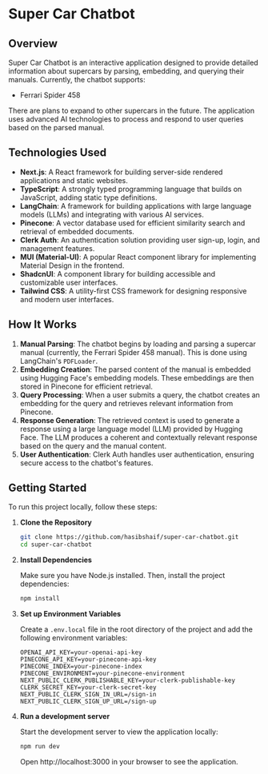 # Super Car Chatbot

## Overview

Super Car Chatbot is an interactive application designed to provide detailed information about supercars by parsing, embedding, and querying their manuals. Currently, the chatbot supports:  
- Ferrari Spider 458
  
There are plans to expand to other supercars in the future. The application uses advanced AI technologies to process and respond to user queries based on the parsed manual.

## Technologies Used

- **Next.js**: A React framework for building server-side rendered applications and static websites.
- **TypeScript**: A strongly typed programming language that builds on JavaScript, adding static type definitions.
- **LangChain**: A framework for building applications with large language models (LLMs) and integrating with various AI services.
- **Pinecone**: A vector database used for efficient similarity search and retrieval of embedded documents.
- **Clerk Auth**: An authentication solution providing user sign-up, login, and management features.
- **MUI (Material-UI)**: A popular React component library for implementing Material Design in the frontend.
- **ShadcnUI**: A component library for building accessible and customizable user interfaces.
- **Tailwind CSS**: A utility-first CSS framework for designing responsive and modern user interfaces.

## How It Works

1. **Manual Parsing**: The chatbot begins by loading and parsing a supercar manual (currently, the Ferrari Spider 458 manual). This is done using LangChain's `PDFLoader`.
2. **Embedding Creation**: The parsed content of the manual is embedded using Hugging Face's embedding models. These embeddings are then stored in Pinecone for efficient retrieval.
3. **Query Processing**: When a user submits a query, the chatbot creates an embedding for the query and retrieves relevant information from Pinecone.
4. **Response Generation**: The retrieved context is used to generate a response using a large language model (LLM) provided by Hugging Face. The LLM produces a coherent and contextually relevant response based on the query and the manual content.
5. **User Authentication**: Clerk Auth handles user authentication, ensuring secure access to the chatbot's features.

## Getting Started

To run this project locally, follow these steps:

1. **Clone the Repository**

   ```bash
   git clone https://github.com/hasibshaif/super-car-chatbot.git
   cd super-car-chatbot
   ```

2. **Install Dependencies**

   Make sure you have Node.js installed. Then, install the project dependencies:

   ```bash
   npm install
   ```

3. **Set up Environment Variables**

   Create a `.env.local` file in the root directory of the project and add the following environment variables:

   ```
   OPENAI_API_KEY=your-openai-api-key
   PINECONE_API_KEY=your-pinecone-api-key
   PINECONE_INDEX=your-pinecone-index
   PINECONE_ENVIRONMENT=your-pinecone-environment
   NEXT_PUBLIC_CLERK_PUBLISHABLE_KEY=your-clerk-publishable-key
   CLERK_SECRET_KEY=your-clerk-secret-key
   NEXT_PUBLIC_CLERK_SIGN_IN_URL=/sign-in
   NEXT_PUBLIC_CLERK_SIGN_UP_URL=/sign-up
   ```

4. **Run a development server**

   Start the development server to view the application locally:

   ```bash
   npm run dev
   ```

   Open http://localhost:3000 in your browser to see the application.
